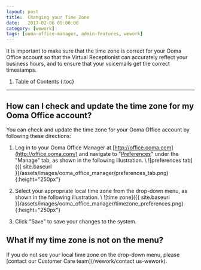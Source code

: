 ```yaml
---
layout: post
title:  Changing your Time Zone
date:   2017-02-06 09:00:00
category: [wework]
tags: [ooma-office-manager, admin-features, wework]
---
```


It is important to make sure that the time zone is correct for your Ooma Office account so that the Virtual Receptionist can accurately reflect your business hours, and to ensure that your voicemails get the correct timestamps. 

1. Table of Contents
{:toc}
* * *

## How can I check and update the time zone for my Ooma Office account?

You can check and update the time zone for your Ooma Office account by following these directions:

1. Log in to your Ooma Office Manager at [http://office.ooma.com](http://office.ooma.com/) and navigate to "[Preferences](http://office.ooma.com/#preferences)" under the "Manage" tab, as shown in the following illustration. \\
   ![preferences tab]({{ site.baseurl }}/assets/images/ooma_office_manager/preferences_tab.png){:height="250px"}

2. Select your appropriate local time zone from the drop-down menu, as shown in the following illustration. \\
   ![time zone]({{ site.baseurl }}/assets/images/ooma_office_manager/timezone_preferences.png){:height="250px"}

3. Click "Save" to save your changes to the system.

## What if my time zone is not on the menu?

If you do not see your local time zone on the drop-down menu, please [contact our Customer Care team](/wework/contact us-wework).